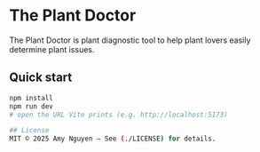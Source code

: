 # The Plant Doctor
The Plant Doctor is plant diagnostic tool to help plant lovers easily determine plant issues.

## Quick start
```bash
npm install
npm run dev
# open the URL Vite prints (e.g. http://localhost:5173)

## License
MIT © 2025 Amy Nguyen — See (./LICENSE) for details.
